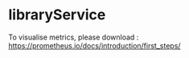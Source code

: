 # libraryService

To visualise metrics, please download :
https://prometheus.io/docs/introduction/first_steps/
